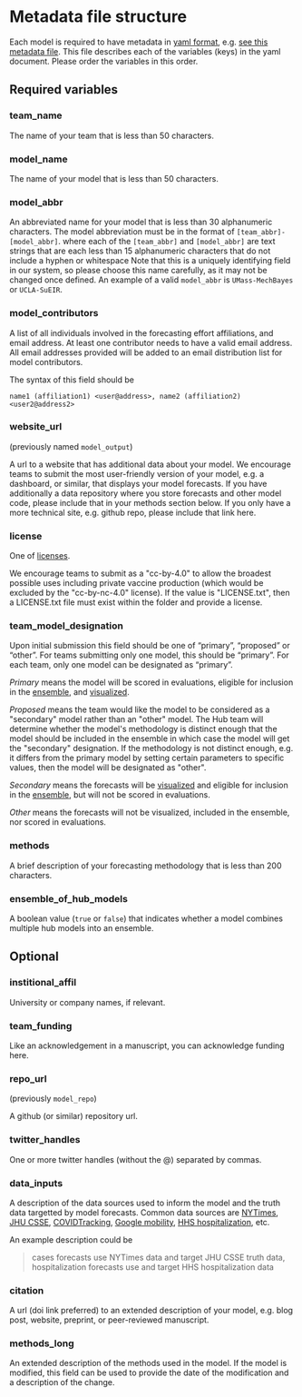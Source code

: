 # Metadata file structure

Each model is required to have metadata in 
[yaml format](https://docs.ansible.com/ansible/latest/reference_appendices/YAMLSyntax.html), 
e.g. [see this metadata file](https://github.com/reichlab/covid19-forecast-hub/blob/master/data-processed/JHU_IDD-CovidSP/metadata-JHU_IDD-CovidSP.txt).
This file describes each of the variables (keys) in the yaml document.
Please order the variables in this order.


## Required variables

### team_name
The name of your team that is less than 50 characters.

### model_name
The name of your model that is less than 50 characters.

### model_abbr
An abbreviated name for your model that is less than 30 alphanumeric characters. The model abbreviation must be in the format of `[team_abbr]-[model_abbr]`. where each of the `[team_abbr]` and `[model_abbr]` are text strings that are each less than 15 alphanumeric characters that do not include a hyphen or whitespace  Note that this is a uniquely identifying field in our system, so please choose this name carefully, as it may not be changed once defined. An example of a valid `model_abbr` is `UMass-MechBayes` or `UCLA-SuEIR`. 

### model_contributors

A list of all individuals involved in the forecasting effort
affiliations, and email address.
At least one contributor needs to have a valid email address. 
All email addresses provided will be added to 
an email distribution list for model contributors.

The syntax of this field should be 

    name1 (affiliation1) <user@address>, name2 (affiliation2) <user2@address2>

### website_url

(previously named `model_output`)

A url to a website that has additional data about your model. 
We encourage teams to submit the most user-friendly version of your 
model, e.g. a dashboard, or similar, that displays your model forecasts. 
If you have additionally a data repository
where you store forecasts and other model code, 
please include that in your methods section below. 
If you only have a more technical site, e.g. github repo, 
please include that link here.

### license

One of [licenses](https://github.com/reichlab/covid19-forecast-hub/blob/master/code/validation/accepted-licenses.csv).

We encourage teams to submit as a "cc-by-4.0" to allow the broadest possible uses
including private vaccine production 
(which would be excluded by the "cc-by-nc-4.0" license). 
If the value is "LICENSE.txt", 
then a LICENSE.txt file must exist within the folder and provide a license.

### team_model_designation 

Upon initial submission this field should be one of “primary”, “proposed” or “other”. 
For teams submitting only one model, this should be “primary”. 
For each team, only one model can be designated as “primary”. 

*Primary* means the model will be scored in evaluations, eligible for inclusion
in the [ensemble](https://github.com/reichlab/covid19-forecast-hub/tree/master/data-processed/COVIDhub-ensemble), 
and [visualized](https://viz.covid19forecasthub.org/).

*Proposed* means the team would like the model to be considered as a "secondary"
model rather than an "other" model. 
The Hub team will determine whether the model's
methodology is distinct enough that the model should be included in the ensemble 
in which case the model will get the "secondary" designation.
If the methodology is not distinct enough, e.g. it differs from the primary model
by setting certain parameters to specific values, then the model will be 
designated as "other". 

*Secondary* means the forecasts will be [visualized](https://viz.covid19forecasthub.org/) and eligible for inclusion
in the [ensemble](https://github.com/reichlab/covid19-forecast-hub/tree/master/data-processed/COVIDhub-ensemble), but will not be scored in evaluations. 

*Other* means the forecasts will not be visualized, included in the ensemble, 
nor scored in evaluations.


### methods

A brief description of your forecasting methodology that is less than 200 
characters.

### ensemble_of_hub_models

A boolean value (`true` or `false`) that indicates whether a model combines multiple hub models into an ensemble.


## Optional

### institional_affil

University or company names, if relevant. 

### team_funding 

Like an acknowledgement in a manuscript, you can acknowledge funding here.

### repo_url

(previously `model_repo`)

A github (or similar) repository url. 

### twitter_handles

One or more twitter handles (without the @) separated by commas.


### data_inputs

A description of the data sources used to inform the model and the truth data
targetted by model forecasts. 
Common data sources are 
[NYTimes](https://github.com/nytimes/covid-19-data), 
[JHU CSSE](https://github.com/CSSEGISandData/COVID-19), 
[COVIDTracking](https://covidtracking.com/data), 
[Google mobility](https://www.google.com/covid19/mobility/), 
[HHS hospitalization](https://healthdata.gov/dataset/covid-19-reported-patient-impact-and-hospital-capacity-state-timeseries), etc. 

An example description could be 

> cases forecasts use NYTimes data and target JHU CSSE truth data,
> hospitalization forecasts use and target HHS hospitalization data





### citation

A url (doi link preferred) to an extended description of your model,
e.g. blog post, website, preprint, or peer-reviewed manuscript. 



### methods_long

An extended description of the methods used in the model. 
If the model is modified, this field can be used to provide the date of the 
modification and a description of the change.
